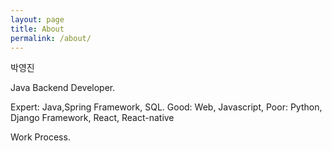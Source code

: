 ```yaml
---
layout: page
title: About
permalink: /about/
---
```


박영진

Java Backend Developer.

Expert: Java,Spring Framework, SQL.
Good: Web, Javascript,
Poor: Python, Django Framework, React, React-native

Work Process.


[jekyll-organization]: https://github.com/jekyll
